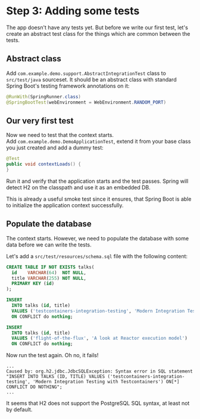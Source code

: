 # Step 3: Adding some tests

The app doesn't have any tests yet. 
But before we write our first test, let's create an abstract test class for the things which are common between the tests.

## Abstract class

Add `com.example.demo.support.AbstractIntegrationTest` class to `src/test/java` sourceset. 
It should be an abstract class with standard Spring Boot's testing framework annotations on it:

```java
@RunWith(SpringRunner.class)
@SpringBootTest(webEnvironment = WebEnvironment.RANDOM_PORT)
```

## Our very first test

Now we need to test that the context starts.  
Add `com.example.demo.DemoApplicationTest`, extend it from your base class you just created and add a dummy test:

```java
@Test
public void contextLoads() {
}
```

Run it and verify that the application starts and the test passes.
Spring will detect H2 on the classpath and use it as an embedded DB.

This is already a useful smoke test since it ensures, that Spring Boot is able to initialize the application context successfully.

## Populate the database

The context starts. 
However, we need to populate the database with some data before we can write the tests.

Let's add a `src/test/resources/schema.sql` file with the following content:

```sql
CREATE TABLE IF NOT EXISTS talks(
  id    VARCHAR(64)  NOT NULL,
  title VARCHAR(255) NOT NULL,
  PRIMARY KEY (id)
);

INSERT
  INTO talks (id, title)
  VALUES ('testcontainers-integration-testing', 'Modern Integration Testing with Testcontainers')
  ON CONFLICT do nothing;

INSERT
  INTO talks (id, title)
  VALUES ('flight-of-the-flux', 'A look at Reactor execution model')
  ON CONFLICT do nothing;
```

Now run the test again. Oh no, it fails!

```text
...
Caused by: org.h2.jdbc.JdbcSQLException: Syntax error in SQL statement "INSERT INTO TALKS (ID, TITLE) VALUES ('testcontainers-integration-testing', 'Modern Integration Testing with Testcontainers') ON[*] CONFLICT DO NOTHING";
...
```

It seems that H2 does not support the PostgreSQL SQL syntax, at least not by default.

